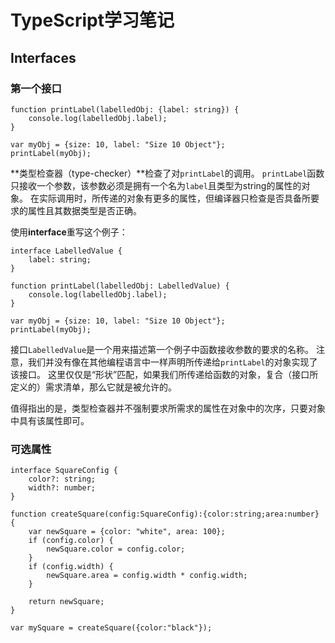 # TypeScript学习笔记

## Interfaces

### 第一个接口

	function printLabel(labelledObj: {label: string}) {
		console.log(labelledObj.label);
	}
	
	var myObj = {size: 10, label: "Size 10 Object"};
	printLabel(myObj);
	
**类型检查器（type-checker）**检查了对`printLabel`的调用。
`printLabel`函数只接收一个参数，该参数必须是拥有一个名为`label`且类型为string的属性的对象。
在实际调用时，所传递的对象有更多的属性，但编译器只检查是否具备所要求的属性且其数据类型是否正确。

使用**interface**重写这个例子：

	interface LabelledValue {
		label: string;
	}
	
	function printLabel(labelledObj: LabelledValue) {
		console.log(labelledObj.label);
	}
	
	var myObj = {size: 10, label: "Size 10 Object"};
	printLabel(myObj);

接口`LabelledValue`是一个用来描述第一个例子中函数接收参数的要求的名称。
注意，我们并没有像在其他编程语言中一样声明所传递给`printLabel`的对象实现了该接口。
这里仅仅是“形状”匹配，如果我们所传递给函数的对象，复合（接口所定义的）需求清单，那么它就是被允许的。

值得指出的是，类型检查器并不强制要求所需求的属性在对象中的次序，只要对象中具有该属性即可。

### 可选属性

```
interface SquareConfig {
    color?: string;
    width?: number;
}

function createSquare(config:SquareConfig):{color:string;area:number} {
    var newSquare = {color: "white", area: 100};
    if (config.color) {
        newSquare.color = config.color;
    }
    if (config.width) {
        newSquare.area = config.width * config.width;
    }

    return newSquare;
}

var mySquare = createSquare({color:"black"});	
```